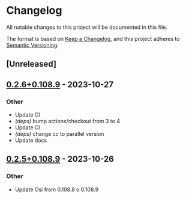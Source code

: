 # Changelog
All notable changes to this project will be documented in this file.

The format is based on [Keep a Changelog](https://keepachangelog.com/en/1.0.0/),
and this project adheres to [Semantic Versioning](https://semver.org/spec/v2.0.0.html).

## [Unreleased]

## [0.2.6+0.108.9](https://github.com/Maroon502/osi-src/compare/v0.2.5+0.108.9...v0.2.6+0.108.9) - 2023-10-27

### Other
- Update CI
- *(deps)* bump actions/checkout from 3 to 4
- Update CI
- *(deps)* change cc to parallel version
- Update docs

## [0.2.5+0.108.9](https://github.com/Maroon502/osi-src/compare/v0.2.4+0.108.8...v0.2.5+0.108.9) - 2023-10-26

### Other
- Update Osi from 0.108.8 o 0.108.9
